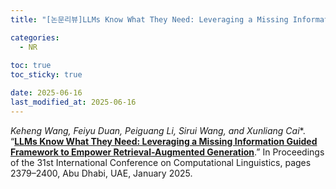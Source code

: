```yaml
---
title: "[논문리뷰]LLMs Know What They Need: Leveraging a Missing Information Guided Framework to Empower Retrieval-Augmented Generation"

categories: 
  - NR
  
toc: true
toc_sticky: true

date: 2025-06-16
last_modified_at: 2025-06-16
---
```


*Keheng Wang, Feiyu Duan, Peiguang Li, Sirui Wang, and Xunliang Cai**. “[**LLMs Know What They Need: Leveraging a Missing Information Guided Framework to Empower Retrieval-Augmented Generation**](https://aclanthology.org/2025.coling-main.163/).” In Proceedings of the 31st International Conference on Computational Linguistics, pages 2379–2400, Abu Dhabi, UAE, January 2025.

